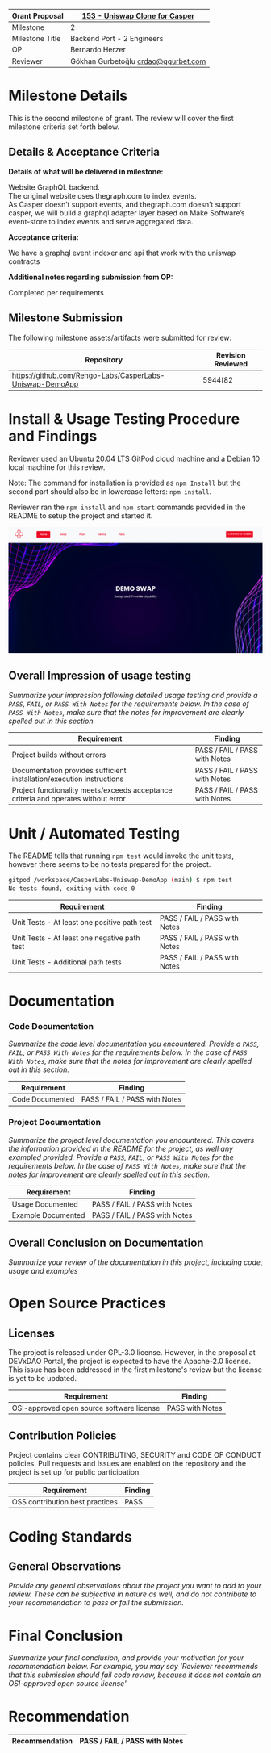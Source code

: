 Grant Proposal | [153 - Uniswap Clone for Casper](https://portal.devxdao.com/public-proposals/153)
------------ | -------------
Milestone | 2
Milestone Title | Backend Port - 2 Engineers
OP | Bernardo Herzer
Reviewer | Gökhan Gurbetoğlu <crdao@ggurbet.com>

# Milestone Details

This is the second milestone of grant. The review will cover the first milestone criteria set forth below.

## Details & Acceptance Criteria

**Details of what will be delivered in milestone:**

Website GraphQL backend.  
The original website uses thegraph.com to index events.  
As Casper doesn’t support events, and thegraph.com doesn’t support casper, we will build a graphql adapter layer based on Make Software’s event-store to index events and serve aggregated data.

**Acceptance criteria:**

We have a graphql event indexer and api that work with the uniswap contracts

**Additional notes regarding submission from OP:**

Completed per requirements

## Milestone Submission

The following milestone assets/artifacts were submitted for review:

Repository | Revision Reviewed
------------ | -------------
https://github.com/Rengo-Labs/CasperLabs-Uniswap-DemoApp | 5944f82


# Install & Usage Testing Procedure and Findings

Reviewer used an Ubuntu 20.04 LTS GitPod cloud machine and a Debian 10 local machine for this review.

Note: The command for installation is provided as `npm Install` but the second part should also be in lowercase letters: `npm install`.

Reviewer ran the `npm install` and `npm start` commands provided in the README to setup the project and started it.

![](assets/website.png)

## Overall Impression of usage testing

_Summarize your impression following detailed usage testing and provide a `PASS`, `FAIL`, or `PASS With Notes` for the requirements
below. In the case of `PASS With Notes`, make sure that the notes for improvement are clearly spelled out in this section._

Requirement | Finding
------------ | -------------
Project builds without errors | PASS / FAIL / PASS with Notes
Documentation provides sufficient installation/execution instructions | PASS / FAIL / PASS with Notes
Project functionality meets/exceeds acceptance criteria and operates without error | PASS / FAIL / PASS with Notes

# Unit / Automated Testing

The README tells that running `npm test` would invoke the unit tests, however there seems to be no tests prepared for the project.

```sh
gitpod /workspace/CasperLabs-Uniswap-DemoApp (main) $ npm test
No tests found, exiting with code 0
```

Requirement | Finding
------------ | -------------
Unit Tests - At least one positive path test | PASS / FAIL / PASS with Notes
Unit Tests - At least one negative path test | PASS / FAIL / PASS with Notes
Unit Tests - Additional path tests | PASS / FAIL / PASS with Notes

# Documentation

### Code Documentation

_Summarize the code level documentation you encountered. Provide a `PASS`, `FAIL`, or `PASS With Notes` for the requirements
below. In the case of `PASS With Notes`, make sure that the notes for improvement are clearly spelled out in this section._

Requirement | Finding
------------ | -------------
Code Documented | PASS / FAIL / PASS with Notes

### Project Documentation

_Summarize the project level documentation you encountered. This covers the information provided in the README for the project, 
as well any exampled provided. Provide a `PASS`, `FAIL`, or `PASS With Notes` for the requirements
below. In the case of `PASS With Notes`, make sure that the notes for improvement are clearly spelled out in this section._

Requirement | Finding
------------ | -------------
Usage Documented | PASS / FAIL / PASS with Notes
Example Documented | PASS / FAIL / PASS with Notes

## Overall Conclusion on Documentation

_Summarize your review of the documentation in this project, including code, usage and examples_

# Open Source Practices

## Licenses

The project is released under GPL-3.0 license. However, in the proposal at DEVxDAO Portal, the project is expected to have the Apache-2.0 license. This issue has been addressed in the first milestone's review but the license is yet to be updated.

Requirement | Finding
------------ | -------------
OSI-approved open source software license | PASS with Notes

## Contribution Policies

Project contains clear CONTRIBUTING, SECURITY and CODE OF CONDUCT policies. Pull requests and Issues are enabled on the repository and the project is set up for public participation.

Requirement | Finding
------------ | -------------
OSS contribution best practices | PASS

# Coding Standards

## General Observations

_Provide any general observations about the project you want to add to your review. These can be subjective in nature as well, and do not
contribute to your recommendation to pass or fail the submission._

# Final Conclusion

_Summarize your final conclusion, and provide your motivation for your recommendation below. For example, you may say 'Reviewer recommends that this
submission should fail code review, because it does not contain an OSI-approved open source license'_

# Recommendation

Recommendation | PASS / FAIL / PASS with Notes
------------ | -------------
